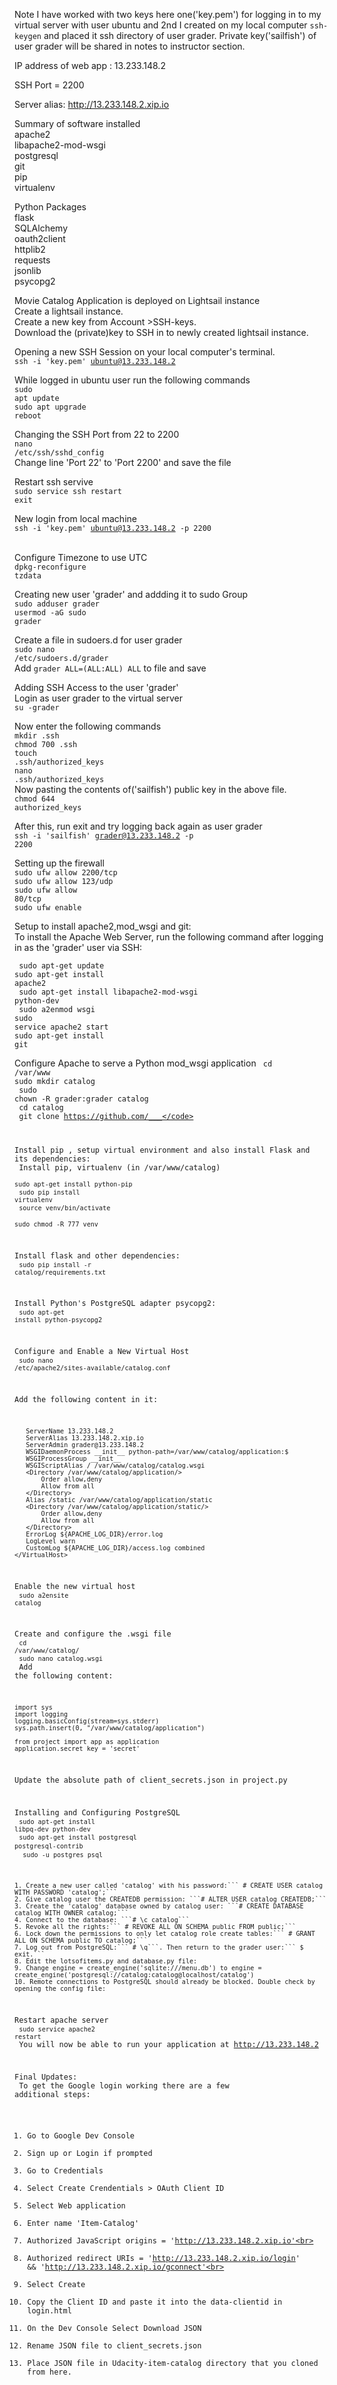 Note I have worked with two keys here one('key.pem') for logging in to my virtual server with user ubuntu and 2nd I created on my local computer <code>ssh-keygen</code> and placed it ssh directory of user grader. Private key('sailfish') of user grader will be shared in notes to instructor section. 

IP address of web app : 13.233.148.2

SSH Port = 2200  

Server alias: http://13.233.148.2.xip.io

Summary of software installed<br>
apache2<br>
libapache2-mod-wsgi<br>
postgresql<br>
git<br> 
pip<br>
virtualenv<br>

Python Packages<br>
flask<br>
SQLAlchemy<br>
oauth2client<br>
httplib2<br>
requests<br>
jsonlib<br>
psycopg2<br>

Movie Catalog Application is deployed on Lightsail instance<br> 
  Create a lightsail instance.<br>
  Create a new key from Account >SSH-keys.<br>
  Download the (private)key to SSH in to newly created lightsail instance.

Opening a new SSH Session on your local computer's terminal.<br>
<code>ssh -i 'key.pem' ubuntu@13.233.148.2 </code>
 
 While logged in ubuntu user run the following commands<br>
 <code>sudo apt update</code><br>
 <code>sudo apt upgrade</code><br>
 <code>reboot</code><br>

Changing the SSH Port from 22 to 2200<br>
<code>nano /etc/ssh/sshd_config</code><br>
Change line 'Port 22' to 'Port 2200' and save the file

Restart ssh servive<br>
<code>sudo service ssh restart</code><br>
<code>exit</code><br>
 
 New login from local machine<br> 
 <code>ssh -i 'key.pem' ubuntu@13.233.148.2 -p 2200 </code><br>
 
 Configure Timezone to use UTC<br>
 <code>dpkg-reconfigure tzdata</code><br>
  
Creating new user 'grader' and addding it to sudo Group<br>
<code>sudo adduser grader</code><br>
<code>usermod -aG sudo grader</code><br>

Create a file in sudoers.d for user grader<br>
<code>sudo nano /etc/sudoers.d/grader</code><br>
Add `grader ALL=(ALL:ALL) ALL` to file and save<br>

Adding SSH Access to the user 'grader'<br>
Login as user grader to the virtual server<br>
<code>su -grader</code><br>

Now enter the following commands<br>
<code>mkdir .ssh</code><br>
<code>chmod 700 .ssh</code><br>
<code>touch .ssh/authorized_keys</code><br>
<code>nano .ssh/authorized_keys</code><br>
Now pasting the contents of('sailfish') public key in the above file.<br> 
<code>chmod 644 authorized_keys</code>

After this,  run exit and try logging back again as user grader<br>
<code>ssh -i 'sailfish' grader@13.233.148.2 -p 2200</code>

Setting up the firewall<br>
<code>sudo ufw allow 2200/tcp</code><br>
<code>sudo ufw allow 123/udp</code><br>
<code>sudo ufw allow 80/tcp</code><br>
<code>sudo ufw enable</code>

Setup to install apache2,mod_wsgi and git:<br>
To install the Apache Web Server, run the following command after logging in as the 'grader' user via SSH:

<code> sudo apt-get update</code><br>
<code>sudo apt-get install apache2</code><br>
<code> sudo apt-get install libapache2-mod-wsgi python-dev</code><br>
<code> sudo a2enmod wsgi</code><br>
<code>sudo service apache2 start</code><br>
<code>sudo apt-get install git</code><br>

Configure Apache to serve a Python mod_wsgi application
<code> cd /var/www</code><br>
<code>sudo mkdir catalog </code><br>
<code> sudo chown -R grader:grader catalog</code><br>
<code> cd catalog </code><br>
<code> git clone https://github.com/___</code>

Install pip , setup virtual environment and also install Flask and its dependencies:<br>
Install pip, virtualenv (in /var/www/catalog)<br>
<code>sudo apt-get install python-pip</code><br>
<code>sudo pip install virtualenv</code><br>
<code>source venv/bin/activate</code><br>
<code>sudo chmod -R 777 venv</code><br>

Install flask and other dependencies:<br>
<code>sudo pip install -r catalog/requirements.txt</code>

Install Python's PostgreSQL adapter psycopg2:<br>
<code>sudo apt-get install python-psycopg2</code>

Configure and Enable a New Virtual Host<br>
<code>sudo nano /etc/apache2/sites-available/catalog.conf</code><br>

Add the following content in it:
```<VirtualHost *:80>
   ServerName 13.233.148.2
   ServerAlias 13.233.148.2.xip.io
   ServerAdmin grader@13.233.148.2
   WSGIDaemonProcess __init__ python-path=/var/www/catalog/application:$
   WSGIProcessGroup __init__
   WSGIScriptAlias / /var/www/catalog/catalog.wsgi
   <Directory /var/www/catalog/application/>
       Order allow,deny
       Allow from all
   </Directory>
   Alias /static /var/www/catalog/application/static
   <Directory /var/www/catalog/application/static/>
       Order allow,deny
       Allow from all
   </Directory>
   ErrorLog ${APACHE_LOG_DIR}/error.log
   LogLevel warn
   CustomLog ${APACHE_LOG_DIR}/access.log combined
</VirtualHost>
```
Enable the new virtual host<br>
<code>sudo a2ensite catalog</code>

Create and configure the .wsgi file<br>
<code>cd /var/www/catalog/</code><br>
<code>sudo nano catalog.wsgi</code><br>
Add the following content:
```
import sys
import logging
logging.basicConfig(stream=sys.stderr)
sys.path.insert(0, "/var/www/catalog/application")

from project import app as application
application.secret_key = 'secret'
```

Update the absolute path of client_secrets.json in  project.py<br>

Installing and Configuring PostgreSQL<br>
<code>sudo apt-get install libpq-dev python-dev</code><br>
<code>sudo apt-get install postgresql postgresql-contrib</code> <br>
<code> sudo -u postgres psql</code> 
 
 ```
1. Create a new user called 'catalog' with his password:``` # CREATE USER catalog WITH PASSWORD 'catalog';```
2. Give catalog user the CREATEDB permission: ```# ALTER USER catalog CREATEDB;```
3. Create the 'catalog' database owned by catalog user: ```# CREATE DATABASE catalog WITH OWNER catalog;```
4. Connect to the database: ```# \c catalog```
5. Revoke all the rights:``` # REVOKE ALL ON SCHEMA public FROM public;```
6. Lock down the permissions to only let catalog role create tables:``` # GRANT ALL ON SCHEMA public TO catalog;```
7. Log out from PostgreSQL:``` # \q```. Then return to the grader user:``` $ exit.```
8. Edit the lotsofitems.py and database.py file:
9. Change engine = create_engine('sqlite:///menu.db') to engine = create_engine('postgresql://catalog:catalog@localhost/catalog')
10. Remote connections to PostgreSQL should already be blocked. Double check by opening the config file:
```
 Restart apache server<br>
 <code>sudo service apache2 restart</code><br>
 You will now be able to run your application at http://13.233.148.2
 
 Final Updates: <br>
To get the Google login working there are a few additional steps:
1. Go to Google Dev Console<br>
2. Sign up or Login if prompted<br>
3. Go to Credentials<br>
4. Select Create Crendentials > OAuth Client ID<br>
5. Select Web application<br>
6. Enter name 'Item-Catalog'<br>
7. Authorized JavaScript origins = 'http://13.233.148.2.xip.io'<br>
8. Authorized redirect URIs = 'http://13.233.148.2.xip.io/login' && 'http://13.233.148.2.xip.io/gconnect'<br>
9. Select Create<br>
10. Copy the Client ID and paste it into the data-clientid in login.html<br>
11. On the Dev Console Select Download JSON<br>
12. Rename JSON file to client_secrets.json<br>
13. Place JSON file in Udacity-item-catalog directory that you cloned from here.<br>
 
 
 
 
 
 
 
